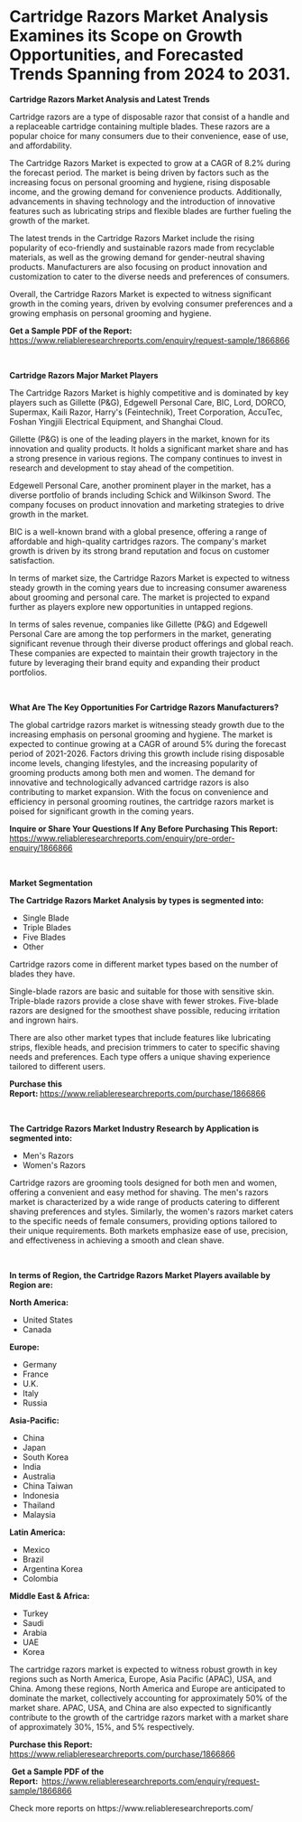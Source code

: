 <p><h1>Cartridge Razors Market Analysis Examines its Scope on Growth Opportunities, and Forecasted Trends Spanning from 2024 to 2031.</h1></p><p><strong>Cartridge Razors Market Analysis and Latest Trends</strong></p>
<p><p>Cartridge razors are a type of disposable razor that consist of a handle and a replaceable cartridge containing multiple blades. These razors are a popular choice for many consumers due to their convenience, ease of use, and affordability.</p><p>The Cartridge Razors Market is expected to grow at a CAGR of 8.2% during the forecast period. The market is being driven by factors such as the increasing focus on personal grooming and hygiene, rising disposable income, and the growing demand for convenience products. Additionally, advancements in shaving technology and the introduction of innovative features such as lubricating strips and flexible blades are further fueling the growth of the market.</p><p>The latest trends in the Cartridge Razors Market include the rising popularity of eco-friendly and sustainable razors made from recyclable materials, as well as the growing demand for gender-neutral shaving products. Manufacturers are also focusing on product innovation and customization to cater to the diverse needs and preferences of consumers.</p><p>Overall, the Cartridge Razors Market is expected to witness significant growth in the coming years, driven by evolving consumer preferences and a growing emphasis on personal grooming and hygiene.</p></p>
<p><strong>Get a Sample PDF of the Report:&nbsp;</strong> <a href="https://www.reliableresearchreports.com/enquiry/request-sample/1866866">https://www.reliableresearchreports.com/enquiry/request-sample/1866866</a></p>
<p>&nbsp;</p>
<p><strong>Cartridge Razors Major Market Players</strong></p>
<p><p>The Cartridge Razors Market is highly competitive and is dominated by key players such as Gillette (P&G), Edgewell Personal Care, BIC, Lord, DORCO, Supermax, Kaili Razor, Harry's (Feintechnik), Treet Corporation, AccuTec, Foshan Yingjili Electrical Equipment, and Shanghai Cloud. </p><p>Gillette (P&G) is one of the leading players in the market, known for its innovation and quality products. It holds a significant market share and has a strong presence in various regions. The company continues to invest in research and development to stay ahead of the competition.</p><p>Edgewell Personal Care, another prominent player in the market, has a diverse portfolio of brands including Schick and Wilkinson Sword. The company focuses on product innovation and marketing strategies to drive growth in the market.</p><p>BIC is a well-known brand with a global presence, offering a range of affordable and high-quality cartridges razors. The company's market growth is driven by its strong brand reputation and focus on customer satisfaction.</p><p>In terms of market size, the Cartridge Razors Market is expected to witness steady growth in the coming years due to increasing consumer awareness about grooming and personal care. The market is projected to expand further as players explore new opportunities in untapped regions.</p><p>In terms of sales revenue, companies like Gillette (P&G) and Edgewell Personal Care are among the top performers in the market, generating significant revenue through their diverse product offerings and global reach. These companies are expected to maintain their growth trajectory in the future by leveraging their brand equity and expanding their product portfolios.</p></p>
<p>&nbsp;</p>
<p><strong>What Are The Key Opportunities For Cartridge Razors Manufacturers?</strong></p>
<p><p>The global cartridge razors market is witnessing steady growth due to the increasing emphasis on personal grooming and hygiene. The market is expected to continue growing at a CAGR of around 5% during the forecast period of 2021-2026. Factors driving this growth include rising disposable income levels, changing lifestyles, and the increasing popularity of grooming products among both men and women. The demand for innovative and technologically advanced cartridge razors is also contributing to market expansion. With the focus on convenience and efficiency in personal grooming routines, the cartridge razors market is poised for significant growth in the coming years.</p></p>
<p><strong>Inquire or Share Your Questions If Any Before Purchasing This Report:</strong> <a href="https://www.reliableresearchreports.com/enquiry/pre-order-enquiry/1866866">https://www.reliableresearchreports.com/enquiry/pre-order-enquiry/1866866</a></p>
<p>&nbsp;</p>
<p><strong>Market Segmentation</strong></p>
<p><strong>The Cartridge Razors Market Analysis by types is segmented into:</strong></p>
<p><ul><li>Single Blade</li><li>Triple Blades</li><li>Five Blades</li><li>Other</li></ul></p>
<p><p>Cartridge razors come in different market types based on the number of blades they have. </p><p>Single-blade razors are basic and suitable for those with sensitive skin. Triple-blade razors provide a close shave with fewer strokes. Five-blade razors are designed for the smoothest shave possible, reducing irritation and ingrown hairs. </p><p>There are also other market types that include features like lubricating strips, flexible heads, and precision trimmers to cater to specific shaving needs and preferences. Each type offers a unique shaving experience tailored to different users.</p></p>
<p><strong>Purchase this Report:&nbsp;</strong><a href="https://www.reliableresearchreports.com/purchase/1866866">https://www.reliableresearchreports.com/purchase/1866866</a></p>
<p>&nbsp;</p>
<p><strong>The Cartridge Razors Market Industry Research by Application is segmented into:</strong></p>
<p><ul><li>Men's Razors</li><li>Women's Razors</li></ul></p>
<p><p>Cartridge razors are grooming tools designed for both men and women, offering a convenient and easy method for shaving. The men's razors market is characterized by a wide range of products catering to different shaving preferences and styles. Similarly, the women's razors market caters to the specific needs of female consumers, providing options tailored to their unique requirements. Both markets emphasize ease of use, precision, and effectiveness in achieving a smooth and clean shave.</p></p>
<p>&nbsp;</p>
<p><strong>In terms of Region, the Cartridge Razors Market Players available by Region are:</strong></p>
<p>
    <p> <strong> North America: </strong>
        <ul>
            <li>United States</li>
            <li>Canada</li>
        </ul>
        </p> 
    <p> <strong> Europe: </strong>
        <ul>
            <li>Germany</li>
            <li>France</li>
            <li>U.K.</li>
            <li>Italy</li>
            <li>Russia</li>
        </ul>
        </p> 
    <p> <strong> Asia-Pacific: </strong>
        <ul>
            <li>China</li>
            <li>Japan</li>
            <li>South Korea</li>
            <li>India</li>
            <li>Australia</li>
            <li>China Taiwan</li>
            <li>Indonesia</li>
            <li>Thailand</li>
            <li>Malaysia</li>
        </ul>
        </p> 
    <p> <strong> Latin America: </strong>
        <ul>
            <li>Mexico</li>
            <li>Brazil</li>
            <li>Argentina Korea</li>
            <li>Colombia</li>
        </ul>
        </p> 
    <p> <strong> Middle East & Africa: </strong>
        <ul>
            <li>Turkey</li>
            <li>Saudi</li>
            <li>Arabia</li>
            <li>UAE</li>
            <li>Korea</li>
        </ul>
    </p>
    </p>
<p><p>The cartridge razors market is expected to witness robust growth in key regions such as North America, Europe, Asia Pacific (APAC), USA, and China. Among these regions, North America and Europe are anticipated to dominate the market, collectively accounting for approximately 50% of the market share. APAC, USA, and China are also expected to significantly contribute to the growth of the cartridge razors market with a market share of approximately 30%, 15%, and 5% respectively.</p></p>
<p><strong>Purchase this Report: </strong><a href="https://www.reliableresearchreports.com/purchase/1866866">https://www.reliableresearchreports.com/purchase/1866866</a></p>
<p>&nbsp;<strong>Get a Sample PDF of the Report:&nbsp;&nbsp;</strong><a href="https://www.reliableresearchreports.com/enquiry/request-sample/1866866">https://www.reliableresearchreports.com/enquiry/request-sample/1866866</a></p>
<p><strong></strong></p>
<p>Check more reports on https://www.reliableresearchreports.com/</p>